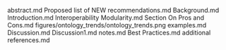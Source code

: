 abstract.md
Proposed list of NEW recommendations.md
Background.md
Introduction.md
Interoperability Modularity.md
Section On Pros and Cons.md
figures/ontology_trends/ontology_trends.png
examples.md
Discussion.md
Discussion1.md
notes.md
Best Practices.md
additional references.md
